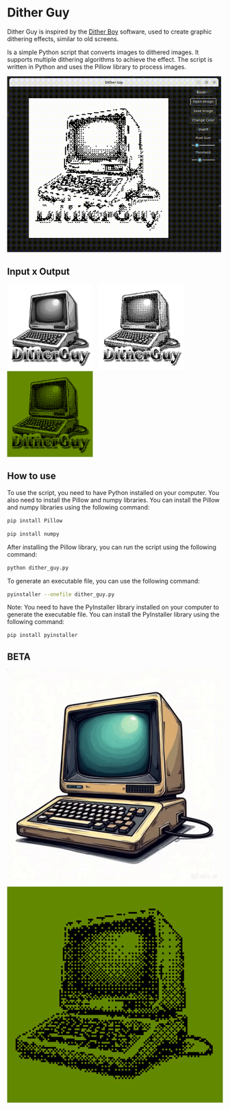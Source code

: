 # Dither Guy

Dither Guy is inspired by the [Dither Boy](https://studioaaa.com/product/dither-boy/) software, used to create graphic
dithering effects, similar to old screens.

Is a simple Python script that converts images to dithered images. It supports multiple dithering algorithms to achieve the effect. The script is written in Python and uses the Pillow library to process images.


<img src="output/video_record.gif" width="500">

## Input x Output

<div style="display: inline-block; margin-right: 10px;">
  <img src="input/example.png" height="200">
</div>
<div style="display: inline-block;">
  <img src="output/example_output.png" height="200">
</div>
<div style="display: inline-block;">
  <img src="output/green_example_output.png" height="200">
</div>

## How to use

To use the script, you need to have Python installed on your computer. You also need to install the Pillow and numpy
libraries. You can install the Pillow and numpy libraries using the following command:

```bash
pip install Pillow
```

```bash
pip install numpy
```

After installing the Pillow library, you can run the script using the following command:

```bash
python dither_guy.py
```

To generate an executable file, you can use the following command:

```bash
pyinstaller --onefile dither_guy.py
```

Note: You need to have the PyInstaller library installed on your computer to generate the executable file. You can install
the PyInstaller library using the following command:

```bash
pip install pyinstaller
```


## BETA
![Gif](input/computer_input.gif)
![Gif](output/computer.gif)


